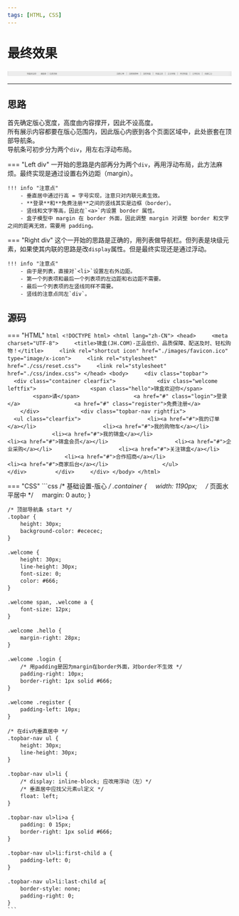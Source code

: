 ```yaml
---
tags: [HTML, CSS]
---
```

# 最终效果

![](../assets/images/top-nav.png)

---

## 思路

首先确定版心宽度，高度由内容撑开，因此不设高度。  
所有展示内容都要在版心范围内，因此版心内嵌到各个页面区域中，此处嵌套在顶部导航条。  
导航条可初步分为两个`div`，用左右浮动布局。  

=== "Left div"
    一开始的思路是内部再分为两个`div`，再用浮动布局，此方法麻烦。最终实现是通过设置右外边距（margin）。

    !!! info "注意点"
        - 垂直居中通过行高 = 字号实现，注意只对内联元素生效。
        - **登录**和**免费注册**之间的竖线其实是边框（border）。
        - 竖线和文字等高，因此在`<a>`内设置 border 属性。
        - 盒子模型中 margin 在 border 外面，因此调整 margin 对调整 border 和文字之间的距离无效，需要用 padding。

=== "Right div"
    这个一开始的思路是正确的，用列表做导航栏。但列表是块级元素，如果使其内联的思路是改`display`属性。但是最终实现还是通过浮动。

    !!! info "注意点"
        - 由于是列表，直接对`<li>`设置左右外边距。
        - 第一个列表项和最后一个列表项的左边距和右边距不需要。
        - 最后一个列表项的左竖线同样不需要。
        - 竖线的注意点同左`div`。

## 源码

=== "HTML"
    ```html
    <!DOCTYPE html>
    <html lang="zh-CN">
    <head>
        <meta charset="UTF-8">
        <title>锦盒(JH.COM)-正品低价、品质保障、配送及时、轻松购物！</title>
        <link rel="shortcut icon" href="./images/favicon.ico" type="image/x-icon">
        <link rel="stylesheet" href="./css/reset.css">
        <link rel="stylesheet" href="./css/index.css">
    </head>
    <body>
        <div class="topbar">
            <div class="container clearfix">
                <div class="welcome leftfix">
                    <span class="hello">锦盒欢迎你</span>
                    <span>请</span>
                    <a href="#" class="login">登录</a>
                    <a href="#" class="register">免费注册</a>
                </div>
                <div class="topbar-nav rightfix">
                    <ul class="clearfix">
                        <li><a href="#">我的订单</a></li>
                        <li><a href="#">我的购物车</a></li>
                        <li><a href="#">我的锦盒</a></li>
                        <li><a href="#">锦盒会员</a></li>
                        <li><a href="#">企业采购</a></li>
                        <li><a href="#">关注锦盒</a></li>
                        <li><a href="#">合作招商</a></li>
                        <li><a href="#">商家后台</a></li>
                    </ul>
                </div>
            </div>
        </div>
    </body>
    </html>
    ```

=== "CSS"
    ```css
    /* 基础设置-版心 */
    .container {
        width: 1190px;
        /* 页面水平居中 */
        margin: 0 auto;
    }

    /* 顶部导航条 start */
    .topbar {
        height: 30px;
        background-color: #ececec;
    }

    .welcome {
        height: 30px;
        line-height: 30px;
        font-size: 0;
        color: #666;
    }

    .welcome span, .welcome a {
        font-size: 12px;
    }

    .welcome .hello {
        margin-right: 28px;
    }

    .welcome .login {
        /* 用padding是因为margin在border外面，对border不生效 */
        padding-right: 10px;
        border-right: 1px solid #666;
    }

    .welcome .register {
        padding-left: 10px;
    }

    /* 在div内垂直居中 */
    .topbar-nav ul {
        height: 30px;
        line-height: 30px;
    }

    .topbar-nav ul>li {
        /* display: inline-block; 应改用浮动（左）*/
        /* 垂直居中应找父元素ul定义 */
        float: left;
    }

    .topbar-nav ul>li>a {
        padding: 0 15px;
        border-right: 1px solid #666;
    }

    .topbar-nav ul>li:first-child a {
        padding-left: 0;
    }

    .topbar-nav ul>li:last-child a{
        border-style: none;
        padding-right: 0;
    }
    ```
